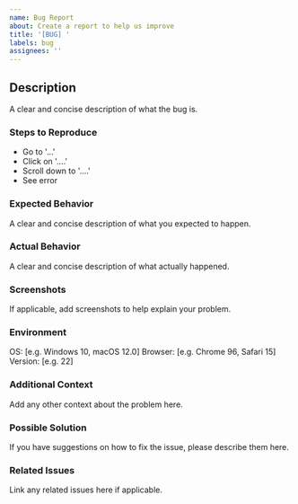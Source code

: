 ```yaml
---
name: Bug Report
about: Create a report to help us improve
title: '[BUG] '
labels: bug
assignees: ''
---
```


## Description
A clear and concise description of what the bug is.

### Steps to Reproduce

- Go to '...'
- Click on '....'
- Scroll down to '....'
- See error

### Expected Behavior
A clear and concise description of what you expected to happen.

### Actual Behavior
A clear and concise description of what actually happened.

### Screenshots
If applicable, add screenshots to help explain your problem.

### Environment
OS: [e.g. Windows 10, macOS 12.0]
Browser: [e.g. Chrome 96, Safari 15]
Version: [e.g. 22]

### Additional Context
Add any other context about the problem here.

### Possible Solution
If you have suggestions on how to fix the issue, please describe them here.

### Related Issues
Link any related issues here if applicable.